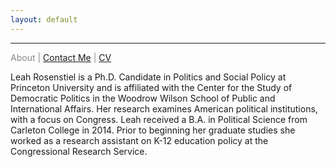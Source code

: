 ```yaml
---
layout: default
---
```

<hr>

<span class="credits left" style="color:#888"> About | 
            <a href="https://leahrosenstiel.github.io/contactme.html">Contact Me</a> |
            <a href="leahrosenstiel.github.io/Rosenstiel_Current_CV.pdf">CV</a>

<p style="overflow: auto;"> Leah Rosenstiel is a Ph.D. Candidate in Politics and Social Policy at Princeton University and is affiliated with the Center for the Study of Democratic Politics in the Woodrow Wilson School of Public and International Affairs. Her research examines American political institutions, with a focus on Congress. Leah received a B.A. in Political Science from Carleton College in 2014. Prior to beginning her graduate studies she worked as a research assistant on K-12 education policy at the Congressional Research Service.
</p>
